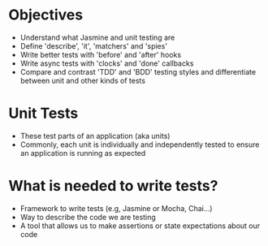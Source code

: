 # Objectives
- Understand what Jasmine and unit testing are
- Define 'describe', 'it', 'matchers' and 'spies'
- Write better tests with 'before' and 'after' hooks
- Write async tests with 'clocks' and 'done' callbacks
- Compare and contrast 'TDD' and 'BDD' testing styles and differentiate between unit and other kinds of tests

# Unit Tests
- These test parts of an application (aka units)
- Commonly, each unit is individually and independently tested to ensure an application is running as expected

# What is needed to write tests?
- Framework to write tests (e.g, Jasmine or Mocha, Chai...)
- Way to describe the code we are testing
- A tool that allows us to make assertions or state expectations about our code
